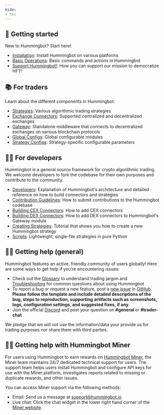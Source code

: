 ```yaml
---
hide:
- toc
---
```


## 🐤 Getting started

New to Hummingbot? Start here!

- [Installation](/installation): Install Hummingbot on various platforms
- [Basic Operations](/operation): Basic commands and actions in Hummingbot
- [Support Hummingbot!](/support-hummingbot): How you can support our mission to democratize HFT!

## 📚 For traders

Learn about the different components in Hummingbot:

- [Strategies](/strategies): Various algorithmic trading strategies
- [Exchange Connectors](/exchanges): Supported centralized and decentralized exchanges
- [Gateway](/gateway): Standalone middleware that connects to decentralized exchanges on various blockchain protocols
- [Global Configs](/global-configs): Global configurable modules
- [Strategy Configs](/strategy-configs): Strategy-specific configurable parameters

## 👩‍💻 For developers

Hummingbot is a general source framework for crypto algorithmic trading. We welcome developers to fork the codebase for their own purposes and contribute to the community.

- [Developers](/developers): Explanation of Hummingbot's architecture and detailed reference on how to build connectors and strategies
- [Contribution Guidelines](/developers/contributions): How to submit contributions to the Hummingbot codebase
- [Building CEX Connectors](/developers/connectors/): How to add CEX connectors
- [Building DEX Connectors](/developers/gateway/): How to add DEX connectors to Hummingbot's Gateway module
- [Creating Strategies](/developers/strategies/tutorial): Tutorial that shows you how to create a new Hummingbot strategy
- [Scripts](/developers/scripts/): Lightweight, single-file strategies in pure Python

## 🙋‍♂️ Getting help (general)

Hummingbot features an active, friendly community of users globally! Here are some ways to get help if you're encountering issues:

- Check out the [Glossary](/glossary) to understand trading jargon and [Troubleshooting](/troubleshooting) for common questions about using Hummingbot
- To report a bug or request a new feature, post a [new issue](https://github.com/hummingbot/hummingbot/issues/new/choose) in [GitHub](https://github.com/hummingbot/hummingbot). **Please follow the template and include detailed descriptions of the bug, steps to reproduction, supporting artifacts such as screenshots, logs, configuration settings, and suggested fixes, if any.**
- Join the official [Discord](https://discord.gg/hummingbot) and post your question on **#general** or **#trader-chat**

We pledge that we will not use the information/data your provide us for trading purposes nor share them with third parties.

## 🙋‍♂️ Getting help with Hummingbot Miner

For users using Hummingbot to earn rewards on [Hummingbot Miner](https://miner.hummingbot.io), the Miner team maintains 24/7 dedicated technical support for users. The support team helps users install Hummingbot and configure API keys for use with the Miner platform, investigates reports related to missing or duplicate rewards, and other issues.

You can access Miner support via the following methods:

- Email: Send us a message at [support@hummingbot.io](mailto:support@hummingbot.io)
- Live chat: Click the chat widget in the lower right hand corner of the [Miner website](https://miner.hummingbot.io).
